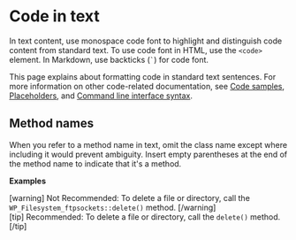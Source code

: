 # Code in text

In text content, use monospace code font to highlight and distinguish code content from standard text. To use code font in HTML, use the `<code>` element. In Markdown, use backticks (``` ` ```) for code font.

This page explains about formatting code in standard text sentences. For more information on other code-related documentation, see [Code samples](), [Placeholders](), and [Command line interface syntax]().

## Method names

When you refer to a method name in text, omit the class name except where including it would prevent ambiguity. Insert empty parentheses at the end of the method name to indicate that it's a method.

**Examples**  

[warning] Not Recommended: To delete a file or directory, call the `WP_Filesystem_ftpsockets::delete()` method. [/warning]  
[tip] Recommended: To delete a file or directory, call the `delete()` method. [/tip]  
